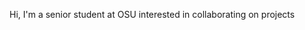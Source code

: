 Hi, I'm a senior student at OSU interested in collaborating on projects
<!---
Scead64/Scead64 is a ✨ special ✨ repository because its `README.md` (this file) appears on your GitHub profile.
You can click the Preview link to take a look at your changes.
--->
